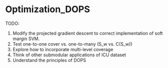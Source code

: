 # Optimization_DOPS

TODO:
 1. Modify the projected gradient descent to correct implementation of soft margin SVM. 
 2. Test one-to-one cover vs. one-to-many (S_w vs. C(S_w))
 3. Explore how to incorporate multi-level coverage
 4. Think of other submodular applications of ICU dataset
 5. Understand the principles of DOPS
